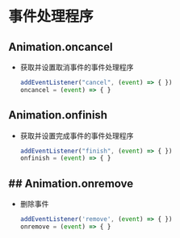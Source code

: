 # 事件处理程序

## Animation.oncancel

+ 获取并设置取消事件的事件处理程序

  ```js
  addEventListener("cancel", (event) => { })
  oncancel = (event) => { }
  ```

## Animation.onfinish

+ 获取并设置完成事件的事件处理程序

  ```js
  addEventListener("finish", (event) => { })
  onfinish = (event) => { }
  ```

## ## Animation.onremove

+ 删除事件

  ```js
  addEventListener('remove', (event) => { })
  onremove = (event) => { }
  ```
